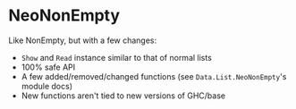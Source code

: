 # NeoNonEmpty

Like NonEmpty, but with a few changes:

* `Show` and `Read` instance similar to that of normal lists
* 100% safe API
* A few added/removed/changed functions (see `Data.List.NeoNonEmpty`'s module docs)
* New functions aren't tied to new versions of GHC/base
